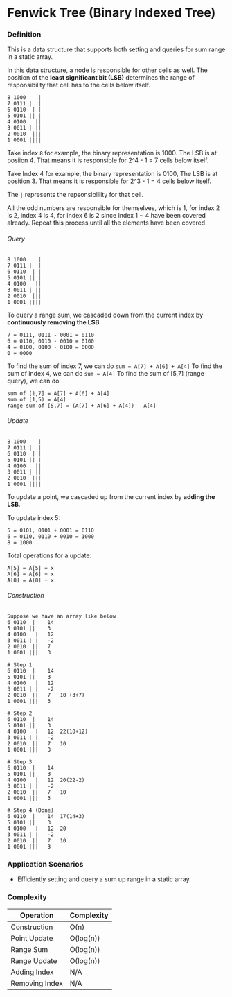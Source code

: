 # Fenwick Tree (Binary Indexed Tree)

### Definition

This is a data structure that supports both setting and queries for sum range in a static array.

In this data structure, a node is responsible for other cells as well. The position of the **least significant bit (LSB)** determines the range of responsibility that cell has to the cells below itself.

```
8 1000    |
7 0111 |  |
6 0110  | |
5 0101 || |
4 0100   ||
3 0011 | ||
2 0010  |||
1 0001 ||||
```

Take index `8` for example, the binary representation is 1000. The LSB is at posiion 4. That means it is responsible for 2^4 - 1 = 7 cells below itself.

Take Index 4 for example, the binary representation is 0100, The LSB is at position 3. That means it is responsible for 2^3 - 1 = 4 cells below itself.

The `|` represents the repsonsiblility for that cell.

All the odd numbers are responsible for themselves, which is 1, for index 2 is 2, index 4 is 4, for index 6 is 2 since index 1 ~ 4 have been covered already. Repeat this process until all the elements have been covered.

###### Query

```
8 1000    |
7 0111 |  |
6 0110  | |
5 0101 || |
4 0100   ||
3 0011 | ||
2 0010  |||
1 0001 ||||
```

To query a range sum, we cascaded down from the current index by **continuously removing the LSB**.

```
7 = 0111, 0111 - 0001 = 0110
6 = 0110, 0110 - 0010 = 0100
4 = 0100, 0100 - 0100 = 0000
0 = 0000
```

To find the sum of index 7, we can do `sum = A[7] + A[6] + A[4]`
To find the sum of index 4, we can do `sum = A[4]`
To find the sum of [5,7] (range query), we can do

```
sum of [1,7] = A[7] + A[6] + A[4]
sum of [1,5) = A[4]
range sum of [5,7] = (A[7] + A[6] + A[4]) - A[4]
```

###### Update

```
8 1000    |
7 0111 |  |
6 0110  | |
5 0101 || |
4 0100   ||
3 0011 | ||
2 0010  |||
1 0001 ||||
```

To update a point, we cascaded up from the current index by **adding the LSB**.

To update index 5:

```
5 = 0101, 0101 + 0001 = 0110
6 = 0110, 0110 + 0010 = 1000
8 = 1000
```

Total operations for a update:

```
A[5] = A[5] + x
A[6] = A[6] + x
A[8] = A[8] + x
```

###### Construction

```
Suppose we have an array like below
6 0110  |    14
5 0101 ||    3
4 0100   |   12
3 0011 | |   -2
2 0010  ||   7
1 0001 |||   3

# Step 1
6 0110  |    14
5 0101 ||    3
4 0100   |   12
3 0011 | |   -2
2 0010  ||   7   10 (3+7)
1 0001 |||   3

# Step 2
6 0110  |    14
5 0101 ||    3
4 0100   |   12  22(10+12)
3 0011 | |   -2
2 0010  ||   7   10
1 0001 |||   3

# Step 3
6 0110  |    14
5 0101 ||    3
4 0100   |   12  20(22-2)
3 0011 | |   -2
2 0010  ||   7   10
1 0001 |||   3

# Step 4 (Done)
6 0110  |    14  17(14+3)
5 0101 ||    3
4 0100   |   12  20
3 0011 | |   -2
2 0010  ||   7   10
1 0001 |||   3
```

### Application Scenarios

- Efficiently setting and query a sum up range in a static array.

### Complexity

| Operation      | Complexity |
| -------------- | ---------- |
| Construction   | O(n)       |
| Point Update   | O(log(n))  |
| Range Sum      | O(log(n))  |
| Range Update   | O(log(n))  |
| Adding Index   | N/A        |
| Removing Index | N/A        |

